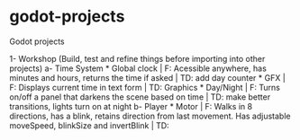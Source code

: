 # godot-projects
Godot projects

1- Workshop (Build, test and refine things before importing into other projects)
  a- Time System
      * Global clock | F: Acessible anywhere, has minutes and hours, returns the time if asked | TD: add day counter
        * GFX | F: Displays current time in text form | TD: Graphics
      * Day/Night | F: Turns on/off a panel that darkens the scene based on time | TD: make better transitions, lights turn on at night
  b- Player
      * Motor | F: Walks in 8 directions, has a blink, retains direction from last movement. Has adjustable moveSpeed, blinkSize and invertBlink | TD:
